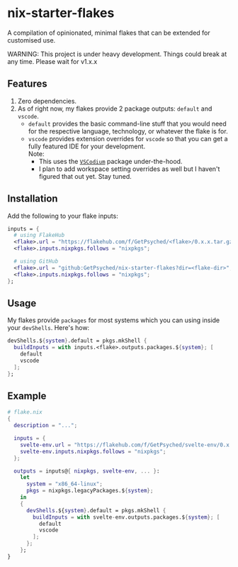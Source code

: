 # nix-starter-flakes
A compilation of opinionated, minimal flakes that can be extended for customised use.

WARNING: This project is under heavy development. Things could break at any time. Please wait for v1.x.x

## Features
1. Zero dependencies.
2. As of right now, my flakes provide 2 package outputs: `default` and `vscode`.
   - `default` provides the basic command-line stuff that you would need for the respective language, technology, or whatever the flake is for.
   - `vscode` provides extension overrides for `vscode` so that you can get a fully featured IDE for your development.<br>
      Note:
      - This uses the [`VSCodium`](https://github.com/VSCodium/vscodium) package under-the-hood.
      - I plan to add workspace setting overrides as well but I haven't figured that out yet. Stay tuned.

## Installation
Add the following to your flake inputs:
```nix
inputs = {
  # using FlakeHub
  <flake>.url = "https://flakehub.com/f/GetPsyched/<flake>/0.x.x.tar.gz";
  <flake>.inputs.nixpkgs.follows = "nixpkgs";

  # using GitHub
  <flake>.url = "github:GetPsyched/nix-starter-flakes?dir=<flake-dir>";
  <flake>.inputs.nixpkgs.follows = "nixpkgs";
};
```

## Usage
My flakes provide `packages` for most systems which you can using inside your `devShells`. Here's how:
```nix
devShells.${system}.default = pkgs.mkShell {
  buildInputs = with inputs.<flake>.outputs.packages.${system}; [
    default
    vscode
  ];
};
```

## Example
```nix
# flake.nix
{
  description = "...";

  inputs = {
    svelte-env.url = "https://flakehub.com/f/GetPsyched/svelte-env/0.x.x.tar.gz";
    svelte-env.inputs.nixpkgs.follows = "nixpkgs";
  };

  outputs = inputs@{ nixpkgs, svelte-env, ... }:
    let
      system = "x86_64-linux";
      pkgs = nixpkgs.legacyPackages.${system};
    in
    {
      devShells.${system}.default = pkgs.mkShell {
        buildInputs = with svelte-env.outputs.packages.${system}; [
          default
          vscode
        ];
      };
    };
}
```
